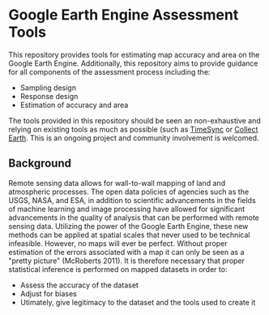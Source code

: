 # Google Earth Engine Assessment Tools
This repository provides tools for estimating map accuracy and area on the Google Earth Engine. Additionally, this repository aims to provide guidance for all components of the assessment process including the:

- Sampling design
- Response design
- Estimation of accuracy and area 

The tools provided in this repository should be seen an non-exhaustive and relying on existing tools as much as possible (such as [TimeSync](http://timesync.forestry.oregonstate.edu/) or [Collect Earth](http://www.openforis.org/tools/collect-earth.html). This is an ongoing project and community involvement is welcomed. 

## Background
Remote sensing data allows for wall-to-wall mapping of land and atmospheric processes. The open data policies of agencies such as the USGS, NASA, and ESA, in addition to scientific advancements in the fields of machine learning and image processing have allowed for significant advancements in the quality of analysis that can be performed with remote sensing data. Utilizing the power of the Google Earth Engine, these new methods can be applied at spatial scales that never used to be technical infeasible. However, no maps will ever be perfect. Without proper estimation of the errors associated with a map it can only be seen as a "pretty picture" (McRoberts 2011). It is therefore necessary that proper statistical inference is performed on mapped datasets in order to:

- Assess the accuracy of the dataset
- Adjust for biases
- Utimately, give legitimacy to the dataset and the tools used to create it

   
